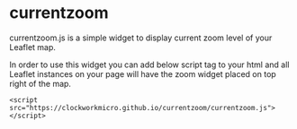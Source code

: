 # currentzoom

currentzoom.js is a simple widget to display current zoom level of your Leaflet map.

In order to use this widget you can add below script tag to your html and all Leaflet instances on your page will have the zoom widget placed on top right of the map.

    <script src="https://clockworkmicro.github.io/currentzoom/currentzoom.js"></script>

